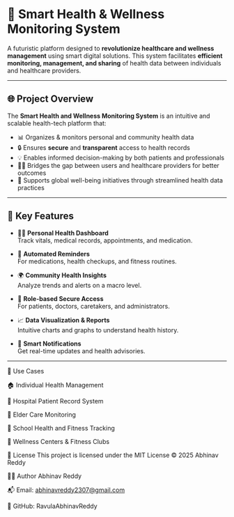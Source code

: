 # 🏥 Smart Health & Wellness Monitoring System

A futuristic platform designed to **revolutionize healthcare and wellness management** using smart digital solutions. This system facilitates **efficient monitoring, management, and sharing** of health data between individuals and healthcare providers.

---

## 🌐 Project Overview

The **Smart Health and Wellness Monitoring System** is an intuitive and scalable health-tech platform that:

- 📊 Organizes & monitors personal and community health data  
- 🔒 Ensures **secure** and **transparent** access to health records  
- 💡 Enables informed decision-making by both patients and professionals  
- 🧑‍⚕️ Bridges the gap between users and healthcare providers for better outcomes  
- 🌱 Supports global well-being initiatives through streamlined health data practices

---

## 🚀 Key Features

- 👩‍⚕️ **Personal Health Dashboard**  
  Track vitals, medical records, appointments, and medication.

- 📅 **Automated Reminders**  
  For medications, health checkups, and fitness routines.

- 🌍 **Community Health Insights**  
  Analyze trends and alerts on a macro level.

- 🔐 **Role-based Secure Access**  
  For patients, doctors, caretakers, and administrators.

- 📈 **Data Visualization & Reports**  
  Intuitive charts and graphs to understand health history.

- 💬 **Smart Notifications**  
  Get real-time updates and health advisories.

---
🧠 Use Cases

🏠 Individual Health Management

🏥 Hospital Patient Record System

🧓 Elder Care Monitoring

🏫 School Health and Fitness Tracking

🧘 Wellness Centers & Fitness Clubs


📄 License
This project is licensed under the MIT License
© 2025 Abhinav Reddy


🙋‍♂️ Author
Abhinav Reddy

📬 Email: abhinavreddy2307@gmail.com

🔗 GitHub: RavulaAbhinavReddy
